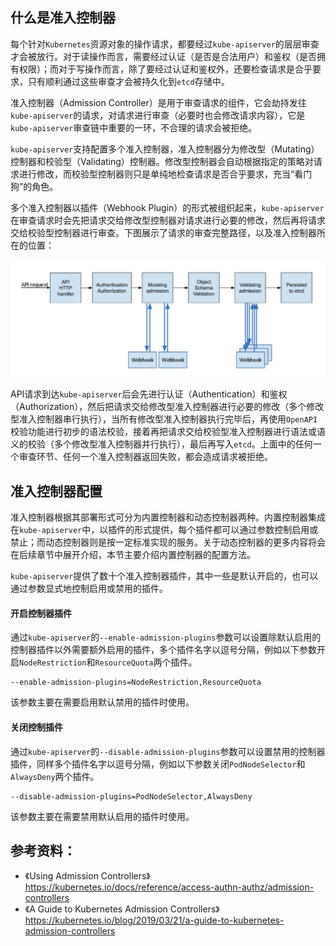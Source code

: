 ## 什么是准入控制器
每个针对`Kubernetes`资源对象的操作请求，都要经过`kube-apiserver`的层层审查才会被放行。对于读操作而言，需要经过认证（是否是合法用户）和鉴权（是否拥有权限）；而对于写操作而言，除了要经过认证和鉴权外，还要检查请求是合乎要求，只有顺利通过这些审查才会被持久化到`etcd`存储中。

准入控制器（Admission Controller）是用于审查请求的组件，它会劫持发往`kube-apiserver`的请求，对请求进行审查（必要时也会修改请求内容），它是`kube-apiserver`审查链中重要的一环，不合理的请求会被拒绝。

`kube-apiserver`支持配置多个准入控制器，准入控制器分为修改型（Mutating）控制器和校验型（Validating）控制器。修改型控制器会自动根据指定的策略对请求进行修改，而校验型控制器则只是单纯地检查请求是否合乎要求，充当“看门狗”的角色。

多个准入控制器以插件（Webhook Plugin）的形式被组织起来，`kube-apiserver`在审查请求时会先把请求交给修改型控制器对请求进行必要的修改，然后再将请求交给校验型控制器进行审查。下图展示了请求的审查完整路径，以及准入控制器所在的位置：

![](images/admission-controller-phases.png)

API请求到达`kube-apiserver`后会先进行认证（Authentication）和鉴权（Authorization），然后把请求交给修改型准入控制器进行必要的修改（多个修改型准入控制器串行执行），当所有修改型准入控制器执行完毕后，再使用`OpenAPI` 校验功能进行初步的语法校验，接着再把请求交给校验型准入控制器进行语法或语义的校验（多个修改型准入控制器并行执行），最后再写入`etcd`。上面中的任何一个审查环节、任何一个准入控制器返回失败，都会造成请求被拒绝。

## 准入控制器配置

准入控制器根据其部署形式可分为内置控制器和动态控制器两种。内置控制器集成在`kube-apiserver`中，以插件的形式提供，每个插件都可以通过参数控制启用或禁止；而动态控制器则是按一定标准实现的服务。关于动态控制器的更多内容将会在后续章节中展开介绍，本节主要介绍内置控制器的配置方法。

`kube-apiserver`提供了数十个准入控制器插件，其中一些是默认开启的，也可以通过参数显式地控制启用或禁用的插件。

#### 开启控制器插件
通过`kube-apiserver`的`--enable-admission-plugins`参数可以设置除默认启用的控制器插件以外需要额外启用的插件，多个插件名字以逗号分隔，例如以下参数开启`NodeRestriction`和`ResourceQuota`两个插件。
```
--enable-admission-plugins=NodeRestriction,ResourceQuota
```

该参数主要在需要启用默认禁用的插件时使用。

#### 关闭控制插件
通过`kube-apiserver`的`--disable-admission-plugins`参数可以设置禁用的控制器插件，同样多个插件名字以逗号分隔，例如以下参数关闭`PodNodeSelector`和`AlwaysDeny`两个插件。
```
--disable-admission-plugins=PodNodeSelector,AlwaysDeny
```
该参数主要在需要禁用默认启用的插件时使用。

## 参考资料：
- 《Using Admission Controllers》 https://kubernetes.io/docs/reference/access-authn-authz/admission-controllers
- 《A Guide to Kubernetes Admission Controllers》https://kubernetes.io/blog/2019/03/21/a-guide-to-kubernetes-admission-controllers